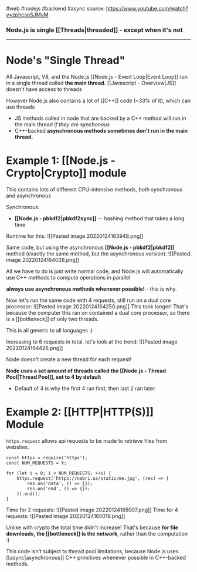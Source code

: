 #web #nodejs #backend #async 
source: https://www.youtube.com/watch?v=zphcsoSJMvM
### **Node.js is single [[Threads|threaded]] - except when it's not**

---

# Node's "Single Thread"
All Javascript, V8, and the Node.js [[Node.js - Event Loop|Event Loop]] run in a single thread called **the main thread.** [[Javascript - Overview|JS]] doesn't have access to threads

However Node.js also contains a lot of [[C++]] code (~33% of it), which can use threads

- JS methods called in node that are backed by a C++ method will run in the main thread *if they are synchonous*
- C++-backed **asynchronous methods sometimes don't run in the main thread.**



# Example 1: [[Node.js - Crypto|Crypto]] module
This contains lots of different CPU-intensive methods, both synchronous and asynchronous

Synchronous:
- **[[Node.js - pbkdf2|pbkdf2sync]]** -- hashing method that takes a long time


Runtime for this:
![[Pasted image 20220124163948.png]]

Same code, but using the asynchronous **[[Node.js - pbkdf2|pbkdf2]]** method (exactly the same method, but the asynchronous version):
![[Pasted image 20220124164038.png]]

All we have to do is just write normal code, and Node.js will automatically use C++ methods to compute operations in parallel

**always use asynchronous methods whenever possible!** - this is why.

Now let's run the same code with 4 requests, still run on a dual core processor:
![[Pasted image 20220124164250.png]]
This took longer! That's because the computer this ran on contained a dual core processor, so there is a [[bottleneck]] of only two threads.

This is all generic to all languages :)


Increasing to 6 requests in total, let's look at the trend:
![[Pasted image 20220124164426.png]]

Node doesn't create a new thread for each request!

**Node uses a set amount of threads called the [[Node.js - Thread Pool|Thread Pool]], set to 4 by default**
- Default of 4 is why the first 4 ran first, then last 2 ran later.



# Example 2: [[HTTP|HTTP(S)]] Module

`https.request` allows api requests to be made to retrieve files from websites.

```node
const https = require('https');
const NUM_REQUESTS = X;

for (let i = 0; i < NUM_REQUESTS; ++i) {
	https.request('https://nebri.us/static/me.jpg', (res) => {
		res.on('data', () => {});
		res.on('end', () => {});
	}).end();
}
```

Time for 2 requests:
![[Pasted image 20220124165007.png]]
Time for 4 requests:
![[Pasted image 20220124165019.png]]

Unlike with crypto the total time didn't increase! That's because **for file downloads, the [[bottleneck]] is the network**, rather than the computation :)


This code isn't subject to thread pool limitations, because Node.js uses [[async|asynchronous]] C++ primitives whenever possible in C++-backed methods.

